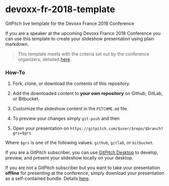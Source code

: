 # devoxx-fr-2018-template

GitPitch live template for the Devoxx France 2018 Conference

If you are a speaker at the upcoming Devoxx France 2018 Conference you can use this template to create your slideshow presentation using plain markdown.

> This template meets with the criteria set out by the conference organizers, detailed [here](https://bitbucket.org/nicolas_martignole/devoxxfr_templates/).

### How-To

1. Fork, clone, or download the contents of this repository.

1. Add the downloaded content to **your own repository** on Github, GitLab, or Bitbucket.

1. Customize the slideshow content in the `PITCHME.md` file.

1. To preview your changes simply `git-push` and then

1. Open your presentation on `https://gitpitch.com/$user/$repo/$branch?grs=$grs`

Where `$grs` is one of the following values: `github`, `gitlab`, or `bitbucket`.

If you are a GitPitch subscriber, you can use [GitPitch Desktop](https://gitpitch.com/desktop) to develop, preview, and present your slideshow locally on your desktop.

If you are not a GitPitch subscriber but you want to take your presentation **offline** for presenting at the conference, simply download your presentation as a self-contained bundle. Details [here](https://github.com/gitpitch/gitpitch/wiki/Slideshow-Offline).
